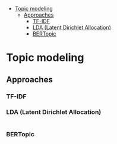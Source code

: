 <!--ts-->
   * [Topic modeling](#topic-modeling)
      * [Approaches](#approaches)
         * [TF-IDF](#tf-idf)
         * [LDA (Latent Dirichlet Allocation)](#lda-latent-dirichlet-allocation)
         * [BERTopic](#bertopic)

<!-- Added by: gil_diy, at: Sun 13 Mar 2022 19:02:47 IST -->

<!--te-->

# Topic modeling

## Approaches
### TF-IDF
### LDA (Latent Dirichlet Allocation)

```python

```
###  BERTopic

```python

```